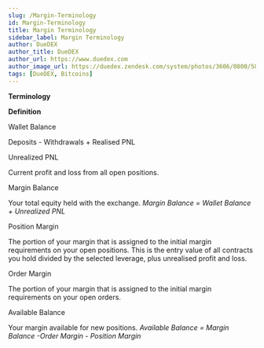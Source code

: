 ```yaml
---
slug: /Margin-Terminology
id: Margin-Terminology
title: Margin Terminology
sidebar_label: Margin Terminology
author: DueDEX
author_title: DueDEX
author_url: https://www.duedex.com
author_image_url: https://duedex.zendesk.com/system/photos/3606/0800/5893/twitter4.png
tags: [DueDEX, Bitcoins]
---
```



**Terminology**

**Definition**
<!--truncate-->

Wallet Balance

Deposits - Withdrawals + Realised PNL

Unrealized PNL

Current profit and loss from all open positions.

Margin Balance

Your total equity held with the exchange. _Margin Balance = Wallet Balance + Unrealized PNL_

Position Margin

The portion of your margin that is assigned to the initial margin requirements on your open positions. This is the entry value of all contracts you hold divided by the selected leverage, plus unrealised profit and loss.

Order Margin

The portion of your margin that is assigned to the initial margin requirements on your open orders.

Available Balance

Your margin available for new positions. _Available Balance = Margin Balance -Order Margin - Position Margin_